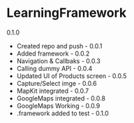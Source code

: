 # LearningFramework

0.1.0

- Created repo and push         -   0.0.1
- Added framework               -   0.0.2
- Navigation & Callbaks         -   0.0.3
- Calling dummy API             -   0.0.4
- Updated UI of Products screen -   0.0.5
- Capture/Select imge           -   0.0.6
- MapKit integrated             -   0.0.7
- GoogleMaps integrated         -   0.0.8
- GoogleMaps Working            -   0.0.9
- .framework added to test      -   0.1.0
